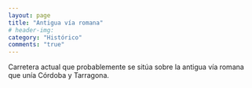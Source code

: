 ```yaml
---
layout: page
title: "Antigua vía romana"
# header-img: 
category: "Histórico"
comments: "true"
---
```





Carretera actual que probablemente se sitúa sobre la antigua vía romana que unía Córdoba y Tarragona.


